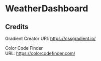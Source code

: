 # WeatherDashboard




## Credits

Gradient Creator 
URl: https://cssgradient.io/

Color Code Finder  
URL: https://colorcodefinder.com/

